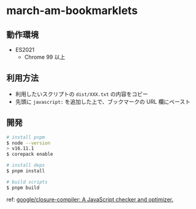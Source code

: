 # march-am-bookmarklets

## 動作環境

- ES2021
  - Chrome 99 以上

## 利用方法

- 利用したいスクリプトの `dist/XXX.txt` の内容をコピー
- 先頭に `javascript:` を追加した上で、ブックマークの URL 欄にペースト

## 開発

```bash
# install pnpm
$ node --version
> v16.11.1
$ corepack enable

# install deps
$ pnpm install

# build scripts
$ pnpm build
```

ref: [google/closure\-compiler: A JavaScript checker and optimizer\.](https://github.com/google/closure-compiler)
